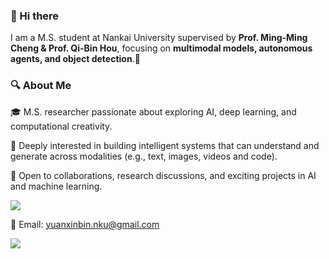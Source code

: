 ### 👋 Hi there 

I am a M.S. student at Nankai University supervised by **Prof. Ming-Ming Cheng & Prof. Qi-Bin Hou**, focusing on **multimodal models, autonomous agents, and object detection**.🚀

### 🔍 About Me
🎓 M.S. researcher passionate about exploring AI, deep learning, and computational creativity.

🧠 Deeply interested in building intelligent systems that can understand and generate across modalities (e.g., text, images, videos and code).

🤝 Open to collaborations, research discussions, and exciting projects in AI and machine learning.

![](https://komarev.com/ghpvc/?username=YXB-NKU)

📧 Email: [yuanxinbin.nku@gmail.com]()

<img align="left" src="https://github-readme-stats-one-bice.vercel.app/api?username=YXB-NKU&show_icons=true&include_all_commits=true&role=OWNER,COLLABORATOR">
